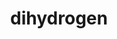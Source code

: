 ---
title: "dihydrogen"
layout: cache
categories: [package, develop]
meta: {"compilers": ["gcc@11.4.0", "gcc@7.5.0", "gcc@9.4.0"], "num_specs": 21, "num_specs_by_stack": {"e4s": 5, "e4s-neoverse-v2": 5, "e4s-neoverse_v1": 3, "e4s-power": 1, "radiuss": 7, "root": 21}, "oss": ["ubuntu18.04", "ubuntu20.04", "ubuntu22.04"], "platforms": ["linux"], "stacks": ["e4s", "e4s-neoverse-v2", "e4s-neoverse_v1", "e4s-power", "radiuss", "root"], "targets": ["neoverse_v1", "neoverse_v2", "ppc64le", "x86_64_v3"], "versions": ["0.3.0"]}
spec_details: [{"compiler": "gcc@9.4.0", "hash": "2p3dzvldfnxku6xhuisd7zse3xhg2jpz", "os": "ubuntu20.04", "platform": "linux", "size": "-", "stacks": ["e4s-power", "root"], "target": "ppc64le", "variants": ["build_system=cmake", "build_type=Release", "~ci", "~coverage", "~cuda", "~dace", "~developer", "~distconv", "generator=make", "~ipo", "~rocm", "+shared"], "versions": ["0.3.0"]}, {"compiler": "gcc@11.4.0", "hash": "d7xaikrvvgu2fppvs2qmmmt6dytypcl3", "os": "ubuntu22.04", "platform": "linux", "size": "-", "stacks": ["e4s", "root"], "target": "x86_64_v3", "variants": ["build_system=cmake", "build_type=Release", "~ci", "~coverage", "~cuda", "~dace", "~developer", "~distconv", "generator=make", "~ipo", "~rocm", "+shared"], "versions": ["0.3.0"]}, {"compiler": "gcc@11.4.0", "hash": "er4c5i3g74lyl35yfeykftxix6hmmzth", "os": "ubuntu22.04", "platform": "linux", "size": "-", "stacks": ["e4s", "root"], "target": "x86_64_v3", "variants": ["build_system=cmake", "build_type=Release", "~ci", "~coverage", "~cuda", "~dace", "~developer", "~distconv", "generator=make", "~ipo", "~rocm", "+shared"], "versions": ["0.3.0"]}, {"compiler": "gcc@7.5.0", "hash": "gimihpcchnzvocn7jfj6prasxqblmle5", "os": "ubuntu18.04", "platform": "linux", "size": "-", "stacks": ["radiuss", "root"], "target": "x86_64_v3", "variants": ["build_system=cmake", "build_type=Release", "~ci", "~coverage", "~cuda", "~dace", "~developer", "~distconv", "generator=make", "~ipo", "~rocm", "+shared"], "versions": ["0.3.0"]}, {"compiler": "gcc@11.4.0", "hash": "h4vfrtjnu3y6l7byfist6y2ququnk6ck", "os": "ubuntu22.04", "platform": "linux", "size": "-", "stacks": ["e4s", "root"], "target": "x86_64_v3", "variants": ["build_system=cmake", "build_type=Release", "~ci", "~coverage", "~cuda", "~dace", "~developer", "~distconv", "generator=make", "~ipo", "~rocm", "+shared"], "versions": ["0.3.0"]}, {"compiler": "gcc@11.4.0", "hash": "kijmz6gqtcev4xmwikgorqwtbh2gbuyt", "os": "ubuntu22.04", "platform": "linux", "size": "-", "stacks": ["e4s", "root"], "target": "x86_64_v3", "variants": ["build_system=cmake", "build_type=Release", "~ci", "~coverage", "~cuda", "~dace", "~developer", "~distconv", "generator=make", "~ipo", "~rocm", "+shared"], "versions": ["0.3.0"]}, {"compiler": "gcc@11.4.0", "hash": "p423qaodzgm3j3fq7y6izoxthnvgdfiw", "os": "ubuntu22.04", "platform": "linux", "size": "-", "stacks": ["e4s-neoverse-v2", "root"], "target": "neoverse_v2", "variants": ["build_system=cmake", "build_type=Release", "~ci", "~coverage", "~cuda", "~dace", "~developer", "~distconv", "generator=make", "~ipo", "~rocm", "+shared"], "versions": ["0.3.0"]}, {"compiler": "gcc@11.4.0", "hash": "p6ptywvg4g7kvnbeehtexwp3qj5hdqgf", "os": "ubuntu22.04", "platform": "linux", "size": "-", "stacks": ["e4s-neoverse_v1", "root"], "target": "neoverse_v1", "variants": ["build_system=cmake", "build_type=Release", "~ci", "~coverage", "~cuda", "~dace", "~developer", "~distconv", "generator=make", "~ipo", "~rocm", "+shared"], "versions": ["0.3.0"]}, {"compiler": "gcc@11.4.0", "hash": "qdcic6s35sbqdruwevny7itre5xuhktz", "os": "ubuntu22.04", "platform": "linux", "size": "-", "stacks": ["e4s-neoverse-v2", "root"], "target": "neoverse_v2", "variants": ["build_system=cmake", "build_type=Release", "~ci", "~coverage", "~cuda", "~dace", "~developer", "~distconv", "generator=make", "~ipo", "~rocm", "+shared"], "versions": ["0.3.0"]}, {"compiler": "gcc@7.5.0", "hash": "rdsjk57cz3eqy5l3revlmd2kekfbdhxe", "os": "ubuntu18.04", "platform": "linux", "size": "-", "stacks": ["radiuss", "root"], "target": "x86_64_v3", "variants": ["build_system=cmake", "build_type=Release", "~ci", "~coverage", "~cuda", "~dace", "~developer", "~distconv", "generator=make", "~ipo", "~rocm", "+shared"], "versions": ["0.3.0"]}, {"compiler": "gcc@11.4.0", "hash": "svx426ubnf7oeg3u6xujvjnrf3hr5w7p", "os": "ubuntu22.04", "platform": "linux", "size": "-", "stacks": ["e4s-neoverse_v1", "root"], "target": "neoverse_v1", "variants": ["build_system=cmake", "build_type=Release", "~ci", "~coverage", "~cuda", "~dace", "~developer", "~distconv", "generator=make", "~ipo", "~rocm", "+shared"], "versions": ["0.3.0"]}, {"compiler": "gcc@11.4.0", "hash": "taq7vq4lvt7mcstihyk6ivukn5hdgmjc", "os": "ubuntu22.04", "platform": "linux", "size": "-", "stacks": ["e4s-neoverse-v2", "root"], "target": "neoverse_v2", "variants": ["build_system=cmake", "build_type=Release", "~ci", "~coverage", "~cuda", "~dace", "~developer", "~distconv", "generator=make", "~ipo", "~rocm", "+shared"], "versions": ["0.3.0"]}, {"compiler": "gcc@11.4.0", "hash": "ugl6adfb5zf54paeqw67rkukoyyoxwji", "os": "ubuntu22.04", "platform": "linux", "size": "-", "stacks": ["e4s-neoverse_v1", "root"], "target": "neoverse_v1", "variants": ["build_system=cmake", "build_type=Release", "~ci", "~coverage", "~cuda", "~dace", "~developer", "~distconv", "generator=make", "~ipo", "~rocm", "+shared"], "versions": ["0.3.0"]}, {"compiler": "gcc@7.5.0", "hash": "uxrzv6duhty7xvs3axioih4wfundsf66", "os": "ubuntu18.04", "platform": "linux", "size": "-", "stacks": ["radiuss", "root"], "target": "x86_64_v3", "variants": ["build_system=cmake", "build_type=Release", "~ci", "~coverage", "~cuda", "~dace", "~developer", "~distconv", "generator=make", "~ipo", "~rocm", "+shared"], "versions": ["0.3.0"]}, {"compiler": "gcc@11.4.0", "hash": "v6bypf4bfq5ceqbskey3hgjaazguxlyl", "os": "ubuntu22.04", "platform": "linux", "size": "-", "stacks": ["e4s-neoverse-v2", "root"], "target": "neoverse_v2", "variants": ["build_system=cmake", "build_type=Release", "~ci", "~coverage", "~cuda", "~dace", "~developer", "~distconv", "generator=make", "~ipo", "~rocm", "+shared"], "versions": ["0.3.0"]}, {"compiler": "gcc@7.5.0", "hash": "wb4zejhgczm3yktmjmef5sjgadumxdgi", "os": "ubuntu18.04", "platform": "linux", "size": "-", "stacks": ["radiuss", "root"], "target": "x86_64_v3", "variants": ["build_system=cmake", "build_type=Release", "~ci", "~coverage", "~cuda", "~dace", "~developer", "~distconv", "generator=make", "~ipo", "~rocm", "+shared"], "versions": ["0.3.0"]}, {"compiler": "gcc@11.4.0", "hash": "wil5ej6h3mk3mvgjx33w4zawhyps2vcf", "os": "ubuntu22.04", "platform": "linux", "size": "-", "stacks": ["e4s", "root"], "target": "x86_64_v3", "variants": ["build_system=cmake", "build_type=Release", "~ci", "~coverage", "~cuda", "~dace", "~developer", "~distconv", "generator=make", "~ipo", "~rocm", "+shared"], "versions": ["0.3.0"]}, {"compiler": "gcc@7.5.0", "hash": "xgz7eqo43n5tdhqgdxonghjsbsxhwz4d", "os": "ubuntu18.04", "platform": "linux", "size": "-", "stacks": ["radiuss", "root"], "target": "x86_64_v3", "variants": ["build_system=cmake", "build_type=Release", "~ci", "~coverage", "~cuda", "~dace", "~developer", "~distconv", "generator=make", "~ipo", "~rocm", "+shared"], "versions": ["0.3.0"]}, {"compiler": "gcc@7.5.0", "hash": "xmuku2j4u2cdsj5f2ch4fswu4ol3uw44", "os": "ubuntu18.04", "platform": "linux", "size": "-", "stacks": ["radiuss", "root"], "target": "x86_64_v3", "variants": ["build_system=cmake", "build_type=Release", "~ci", "~coverage", "~cuda", "~dace", "~developer", "~distconv", "generator=make", "~ipo", "~rocm", "+shared"], "versions": ["0.3.0"]}, {"compiler": "gcc@11.4.0", "hash": "yuxfhrqchse2byejuxd2aoeevrtjot53", "os": "ubuntu22.04", "platform": "linux", "size": "-", "stacks": ["e4s-neoverse-v2", "root"], "target": "neoverse_v2", "variants": ["build_system=cmake", "build_type=Release", "~ci", "~coverage", "~cuda", "~dace", "~developer", "~distconv", "generator=make", "~ipo", "~rocm", "+shared"], "versions": ["0.3.0"]}, {"compiler": "gcc@7.5.0", "hash": "z243bm4tcy5i7amyn3ldqm3jsbc5myzc", "os": "ubuntu18.04", "platform": "linux", "size": "-", "stacks": ["radiuss", "root"], "target": "x86_64_v3", "variants": ["build_system=cmake", "build_type=Release", "~ci", "~coverage", "~cuda", "~dace", "~developer", "~distconv", "generator=make", "~ipo", "~rocm", "+shared"], "versions": ["0.3.0"]}]
---